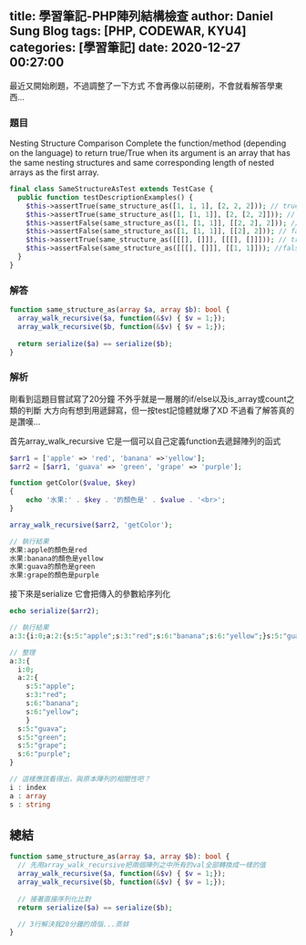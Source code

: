 title: 學習筆記-PHP陣列結構檢查
author: Daniel Sung Blog
tags: [PHP, CODEWAR, KYU4]
categories: [學習筆記]
date: 2020-12-27 00:27:00
---
最近又開始刷題，不過調整了一下方式
不會再像以前硬刷，不會就看解答學東西...
<!-- more -->
### 題目
Nesting Structure Comparison
Complete the function/method (depending on the language) to return true/True when its argument is an array that has the same nesting structures and same corresponding length of nested arrays as the first array.
```php
final class SameStructureAsTest extends TestCase {
  public function testDescriptionExamples() {
    $this->assertTrue(same_structure_as([1, 1, 1], [2, 2, 2])); // true
    $this->assertTrue(same_structure_as([1, [1, 1]], [2, [2, 2]])); // true
    $this->assertFalse(same_structure_as([1, [1, 1]], [[2, 2], 2])); // false
    $this->assertFalse(same_structure_as([1, [1, 1]], [[2], 2])); // false
    $this->assertTrue(same_structure_as([[[], []]], [[[], []]])); // true
    $this->assertFalse(same_structure_as([[[], []]], [[1, 1]])); //false
  }
}
```

### 解答
```php
function same_structure_as(array $a, array $b): bool {
  array_walk_recursive($a, function(&$v) { $v = 1;});
  array_walk_recursive($b, function(&$v) { $v = 1;});
  
  return serialize($a) == serialize($b);
}
```

### 解析
剛看到這題目嘗試寫了20分鐘
不外乎就是一層層的if/else以及is_array或count之類的判斷
大方向有想到用遞歸寫，但一按test記憶體就爆了XD
不過看了解答真的是讚嘆...

首先array_walk_recursive
它是一個可以自己定義function去遞歸陣列的函式
```php
$arr1 = ['apple' => 'red', 'banana' =>'yellow'];
$arr2 = [$arr1, 'guava' => 'green', 'grape' => 'purple'];

function getColor($value, $key)
{
    echo '水果:' . $key . '的顏色是' . $value . '<br>';
}

array_walk_recursive($arr2, 'getColor');

// 執行結果
水果:apple的顏色是red
水果:banana的顏色是yellow
水果:guava的顏色是green
水果:grape的顏色是purple
```

接下來是serialize
它會把傳入的參數給序列化
```php
echo serialize($arr2);

// 執行結果
a:3:{i:0;a:2:{s:5:"apple";s:3:"red";s:6:"banana";s:6:"yellow";}s:5:"guava";s:5:"green";s:5:"grape";s:6:"purple";}

// 整理
a:3:{
  i:0;
  a:2:{
    s:5:"apple";
    s:3:"red";
    s:6:"banana";
    s:6:"yellow";
    }
  s:5:"guava";
  s:5:"green";
  s:5:"grape";
  s:6:"purple";
}

// 這樣應該看得出，與原本陣列的相關性吧？
i : index
a : array
s : string
```

## 總結
```php
function same_structure_as(array $a, array $b): bool {
  // 先用array_walk_recursive把兩個陣列之中所有的val全部轉換成一樣的值
  array_walk_recursive($a, function(&$v) { $v = 1;});
  array_walk_recursive($b, function(&$v) { $v = 1;});
  
  // 接著直接序列化比對
  return serialize($a) == serialize($b);

  // 3行解決我20分鐘的煩惱...蒸蚌
}
```
